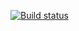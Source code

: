 [![Build status](https://ci.appveyor.com/api/projects/status/818jb4919g3kw75q?svg=true)](https://ci.appveyor.com/project/UsaevaElina/selemium)
